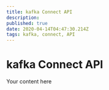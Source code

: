 ```yaml
---
title: kafka Connect API
description: 
published: true
date: 2020-04-14T04:47:30.214Z
tags: kafka, connect, API
---
```


# kafka Connect API
Your content here